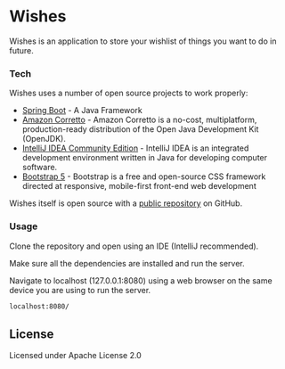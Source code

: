 # Wishes


Wishes is an application to store your wishlist of things you want to do in future.

### Tech

Wishes uses a number of open source projects to work properly:


* [Spring Boot] - A Java Framework
* [Amazon Corretto] - Amazon Corretto is a no-cost, multiplatform, production-ready distribution of the Open Java Development Kit (OpenJDK).
* [IntelliJ IDEA Community Edition] - IntelliJ IDEA is an integrated development environment written in Java for developing computer software.
* [Bootstrap 5] - Bootstrap is a free and open-source CSS framework directed at responsive, mobile-first front-end web development


Wishes itself is open source with a [public repository] on GitHub.

### Usage

Clone the repository and open using an IDE (IntelliJ recommended).

Make sure all the dependencies are installed and run the server.

Navigate to localhost (127.0.0.1:8080) using a web browser on the same device you are using to run the server.

```sh
localhost:8080/
```

License
----

Licensed under Apache License 2.0

   [Spring Boot]: <https://spring.io/projects/spring-boot>
   [IntelliJ IDEA Community Edition]: <https://www.jetbrains.com/idea/>
   [Amazon Corretto]: <https://aws.amazon.com/corretto>
   [Bootstrap 5]: <https://getbootstrap.com/>
   [public repository]: <https://github.com/anmolsekhon590/wishes.git>
